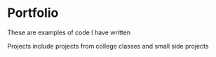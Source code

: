 # Portfolio

These are examples of code I have written

Projects include projects from college classes and small side projects
